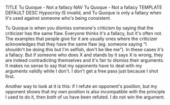 TITLE Tu Quoque - Not a fallacy
NAV Tu Quoque - Not a fallacy
TEMPLATE DEFAULT
DESC Hypocrisy IS invalid, and Tu Quoque is only a fallacy when it's used against someone who's being consistent.

Tu Quoque is when you dismiss someone's criticism by saying that the criticizer has the same flaw. Everyone thinks it's a fallacy, but it's often not. The examples that people give for it are usually ones where the criticizer acknowledges that they have the same flaw (eg. someone saying "I shouldn't be doing this but I'm selfish, don't be like me"). In these cases it's a fallacy. But if someone who does X and stands by it says X is wrong, they are indeed contradicting themselves and it's fair to dismiss their arguments. It makes no sense to say that my opponents have to deal with my arguments validly while I don't. I don't get a free pass just because I shot first.

Another way to look at it is this: if I refute an opponent's position, but my opponent shows that my own position is also incompatible with the principle I used to do it, then *both* of us have been refuted. I do not win the argument.
